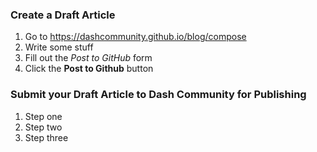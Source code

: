 ### Create a Draft Article

1. Go to https://dashcommunity.github.io/blog/compose
2. Write some stuff
3. Fill out the _Post to GitHub_ form
4. Click the **Post to Github** button

### Submit your Draft Article to Dash Community for Publishing

1. Step one
2. Step two
3. Step three
